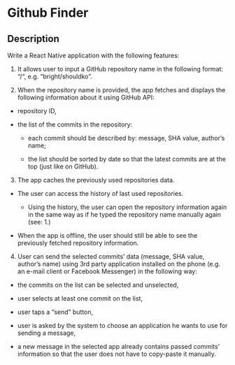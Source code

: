 # Github Finder

## Description

Write a React Native application with the following features:

1. It allows user to input a GitHub repository name in the following format: “<owner>/<repository>“, e.g. “bright/shouldko”.

2. When the repository name is provided, the app fetches and displays the following information about it using GitHub API:

- repository ID,

- the list of the commits in the repository:

  - each commit should be described by: message, SHA value, author’s name;

  - the list should be sorted by date so that the latest commits are at the top (just like on GitHub).

3. The app caches the previously used repositories data.

- The user can access the history of last used repositories.

  - Using the history, the user can open the repository information again in the same way as if he typed the repository name manually again (see: 1.)

- When the app is offline, the user should still be able to see the previously fetched repository information.

4. User can send the selected commits’ data (message, SHA value, author’s name) using 3rd party application installed on the phone (e.g. an e-mail client or Facebook Messenger) in the following way:

- the commits on the list can be selected and unselected,

- user selects at least one commit on the list,

- user taps a “send” button,

- user is asked by the system to choose an application he wants to use for sending a message,

- a new message in the selected app already contains passed commits’ information so that the user does not have to copy-paste it manually.
